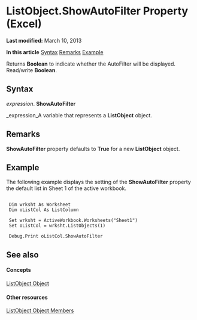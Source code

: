 
# ListObject.ShowAutoFilter Property (Excel)

 **Last modified:** March 10, 2013

 **In this article**
 [Syntax](#sectionSection0)
 [Remarks](#sectionSection1)
 [Example](#sectionSection2)


 Returns **Boolean** to indicate whether the AutoFilter will be displayed. Read/write **Boolean**.


## Syntax
<a name="sectionSection0"> </a>

 _expression_. **ShowAutoFilter**

 _expression_A variable that represents a  **ListObject** object.


## Remarks
<a name="sectionSection1"> </a>

 **ShowAutoFilter** property defaults to **True** for a new **ListObject** object.


## Example
<a name="sectionSection2"> </a>

The following example displays the setting of the  **ShowAutoFilter** property the default list in Sheet 1 of the active workbook.


```
 
 Dim wrksht As Worksheet 
 Dim oListCol As ListColumn 
 
 Set wrksht = ActiveWorkbook.Worksheets("Sheet1") 
 Set oListCol = wrksht.ListObjects(1) 
 
 Debug.Print oListCol.ShowAutoFilter
```


## See also
<a name="sectionSection2"> </a>


#### Concepts


 [ListObject Object](46de6c4f-8ce0-0c7d-da59-6e52f5eab612.md)
#### Other resources


 [ListObject Object Members](d34f895c-cf60-f644-866b-7b757716e7a6.md)
